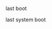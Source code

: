 <!-- The "last" command can be used to return the last time since the system was booted. "uptime" can also be used for the length of the current session-->

last boot
<!-- OR -->
last system boot